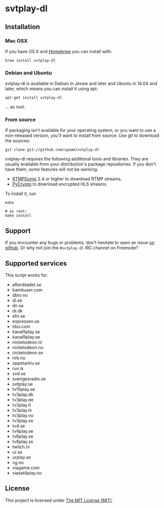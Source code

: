 svtplay-dl
==========
Installation
------------
### Mac OSX

If you have OS X and [Homebrew](http://brew.sh/) you can install with:

    brew install svtplay-dl

### Debian and Ubuntu

svtplay-dl is available in Debian in Jessie and later and Ubuntu
in 14.04 and later, which means you can install it using apt:

    apt-get install svtplay-dl

... as root.

### From source

If packaging isn't available for your operating system, or you
want to use a non-released version, you'll want to install from
source. Use git to download the sources:

    git clone git://github.com/spaam/svtplay-dl

svtplay-dl requires the following additional tools and libraries.
They are usually available from your distribution's package
repositories. If you don't have them, some features will not be
working.

* [RTMPDump](http://rtmpdump.mplayerhq.hu/) 2.4 or higher to
  download RTMP streams.
* [PyCrypto](https://www.dlitz.net/software/pycrypto/) to
  download encrypted HLS streams

To install it, run

    make

    # as root:
    make install

Support
-------
If you encounter any bugs or problems, don't hesitate to open an
issue [on github](https://github.com/spaam/svtplay-dl/issues). Or
why not join the `#svtplay-dl` IRC channel on Freenode?

Supported services
------------------
This script works for:

* aftonbladet.se
* bambuser.com
* dbtv.no
* di.se
* dn.se
* dr.dk
* efn.se
* expressen.se
* hbo.com
* kanal5play.se
* kanal9play.se
* nickelodeon.nl
* nickelodeon.no
* nickelodeon.se
* nrk.no
* oppetarkiv.se
* ruv.is
* svd.se
* sverigesradio.se
* svtplay.se
* tv10play.se
* tv3play.dk
* tv3play.ee
* tv3play.lt
* tv3play.lv
* tv3play.no
* tv3play.se
* tv4.se
* tv4play.se
* tv6play.se
* tv8play.se
* twitch.tv
* ur.se
* urplay.se
* vg.no
* viagame.com
* viasat4play.no

## License

This project is licensed under [The MIT License (MIT)](LICENSE).

